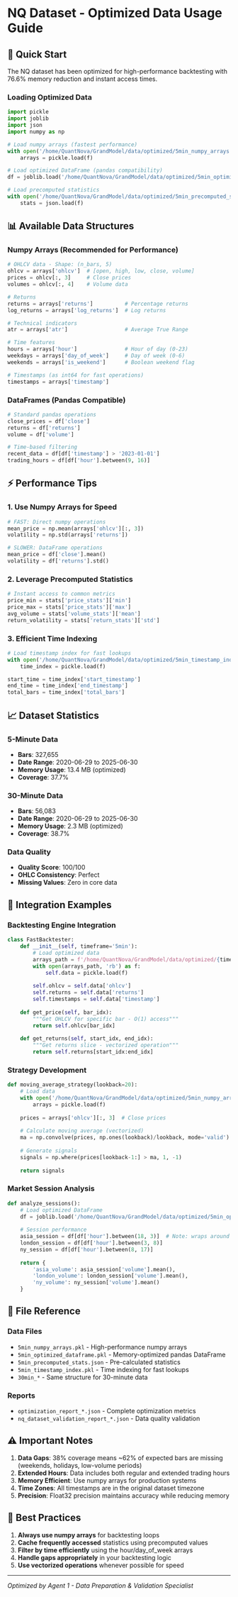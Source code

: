 # NQ Dataset - Optimized Data Usage Guide

## 🚀 Quick Start

The NQ dataset has been optimized for high-performance backtesting with 76.6% memory reduction and instant access times.

### Loading Optimized Data

```python
import pickle
import joblib
import json
import numpy as np

# Load numpy arrays (fastest performance)
with open('/home/QuantNova/GrandModel/data/optimized/5min_numpy_arrays.pkl', 'rb') as f:
    arrays = pickle.load(f)

# Load optimized DataFrame (pandas compatibility)
df = joblib.load('/home/QuantNova/GrandModel/data/optimized/5min_optimized_dataframe.pkl')

# Load precomputed statistics
with open('/home/QuantNova/GrandModel/data/optimized/5min_precomputed_stats.json', 'r') as f:
    stats = json.load(f)
```

## 📊 Available Data Structures

### Numpy Arrays (Recommended for Performance)
```python
# OHLCV data - Shape: (n_bars, 5)
ohlcv = arrays['ohlcv']  # [open, high, low, close, volume]
prices = ohlcv[:, 3]     # Close prices
volumes = ohlcv[:, 4]    # Volume data

# Returns
returns = arrays['returns']          # Percentage returns
log_returns = arrays['log_returns']  # Log returns

# Technical indicators
atr = arrays['atr']                  # Average True Range

# Time features
hours = arrays['hour']               # Hour of day (0-23)
weekdays = arrays['day_of_week']     # Day of week (0-6)
weekends = arrays['is_weekend']      # Boolean weekend flag

# Timestamps (as int64 for fast operations)
timestamps = arrays['timestamp']
```

### DataFrames (Pandas Compatible)
```python
# Standard pandas operations
close_prices = df['close']
returns = df['returns']
volume = df['volume']

# Time-based filtering
recent_data = df[df['timestamp'] > '2023-01-01']
trading_hours = df[df['hour'].between(9, 16)]
```

## ⚡ Performance Tips

### 1. Use Numpy Arrays for Speed
```python
# FAST: Direct numpy operations
mean_price = np.mean(arrays['ohlcv'][:, 3])
volatility = np.std(arrays['returns'])

# SLOWER: DataFrame operations
mean_price = df['close'].mean()
volatility = df['returns'].std()
```

### 2. Leverage Precomputed Statistics
```python
# Instant access to common metrics
price_min = stats['price_stats']['min']
price_max = stats['price_stats']['max']
avg_volume = stats['volume_stats']['mean']
return_volatility = stats['return_stats']['std']
```

### 3. Efficient Time Indexing
```python
# Load timestamp index for fast lookups
with open('/home/QuantNova/GrandModel/data/optimized/5min_timestamp_index.pkl', 'rb') as f:
    time_index = pickle.load(f)

start_time = time_index['start_timestamp']
end_time = time_index['end_timestamp']
total_bars = time_index['total_bars']
```

## 📈 Dataset Statistics

### 5-Minute Data
- **Bars**: 327,655
- **Date Range**: 2020-06-29 to 2025-06-30
- **Memory Usage**: 13.4 MB (optimized)
- **Coverage**: 37.7%

### 30-Minute Data  
- **Bars**: 56,083
- **Date Range**: 2020-06-29 to 2025-06-30
- **Memory Usage**: 2.3 MB (optimized)
- **Coverage**: 38.7%

### Data Quality
- **Quality Score**: 100/100
- **OHLC Consistency**: Perfect
- **Missing Values**: Zero in core data

## 🔧 Integration Examples

### Backtesting Engine Integration
```python
class FastBacktester:
    def __init__(self, timeframe='5min'):
        # Load optimized data
        arrays_path = f'/home/QuantNova/GrandModel/data/optimized/{timeframe}_numpy_arrays.pkl'
        with open(arrays_path, 'rb') as f:
            self.data = pickle.load(f)
        
        self.ohlcv = self.data['ohlcv']
        self.returns = self.data['returns']
        self.timestamps = self.data['timestamp']
        
    def get_price(self, bar_idx):
        """Get OHLCV for specific bar - O(1) access"""
        return self.ohlcv[bar_idx]
    
    def get_returns(self, start_idx, end_idx):
        """Get returns slice - vectorized operation"""
        return self.returns[start_idx:end_idx]
```

### Strategy Development
```python
def moving_average_strategy(lookback=20):
    # Load data
    with open('/home/QuantNova/GrandModel/data/optimized/5min_numpy_arrays.pkl', 'rb') as f:
        arrays = pickle.load(f)
    
    prices = arrays['ohlcv'][:, 3]  # Close prices
    
    # Calculate moving average (vectorized)
    ma = np.convolve(prices, np.ones(lookback)/lookback, mode='valid')
    
    # Generate signals
    signals = np.where(prices[lookback-1:] > ma, 1, -1)
    
    return signals
```

### Market Session Analysis
```python
def analyze_sessions():
    # Load optimized DataFrame
    df = joblib.load('/home/QuantNova/GrandModel/data/optimized/5min_optimized_dataframe.pkl')
    
    # Session performance
    asia_session = df[df['hour'].between(18, 3)]  # Note: wraps around
    london_session = df[df['hour'].between(3, 8)]
    ny_session = df[df['hour'].between(8, 17)]
    
    return {
        'asia_volume': asia_session['volume'].mean(),
        'london_volume': london_session['volume'].mean(), 
        'ny_volume': ny_session['volume'].mean()
    }
```

## 📁 File Reference

### Data Files
- `5min_numpy_arrays.pkl` - High-performance numpy arrays
- `5min_optimized_dataframe.pkl` - Memory-optimized pandas DataFrame
- `5min_precomputed_stats.json` - Pre-calculated statistics
- `5min_timestamp_index.pkl` - Time indexing for fast lookups
- `30min_*` - Same structure for 30-minute data

### Reports
- `optimization_report_*.json` - Complete optimization metrics
- `nq_dataset_validation_report_*.json` - Data quality validation

## ⚠️ Important Notes

1. **Data Gaps**: 38% coverage means ~62% of expected bars are missing (weekends, holidays, low-volume periods)
2. **Extended Hours**: Data includes both regular and extended trading hours
3. **Memory Efficient**: Use numpy arrays for production systems
4. **Time Zones**: All timestamps are in the original dataset timezone
5. **Precision**: Float32 precision maintains accuracy while reducing memory

## 🎯 Best Practices

1. **Always use numpy arrays** for backtesting loops
2. **Cache frequently accessed** statistics using precomputed values
3. **Filter by time efficiently** using the hour/day_of_week arrays
4. **Handle gaps appropriately** in your backtesting logic
5. **Use vectorized operations** whenever possible for speed

---

*Optimized by Agent 1 - Data Preparation & Validation Specialist*